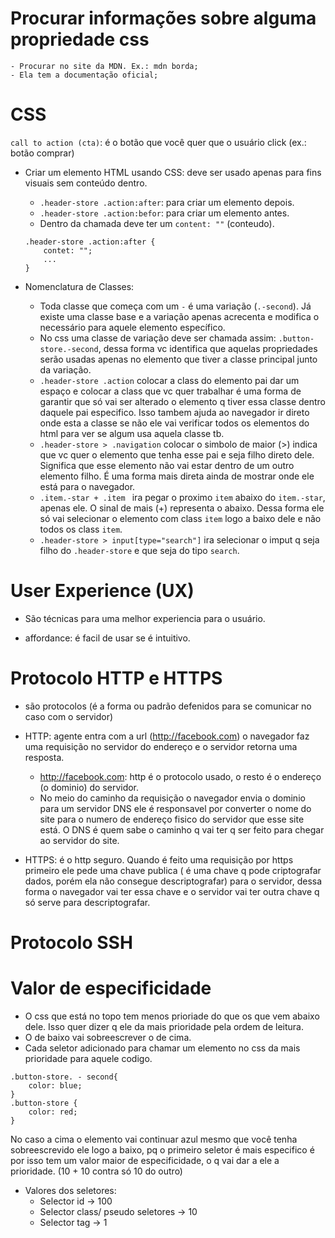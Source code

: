 




# Procurar informações sobre alguma propriedade css
    - Procurar no site da MDN. Ex.: mdn borda;
    - Ela tem a documentação oficial;


# CSS

`call to action (cta)`: é o botão que você quer que o usuário click (ex.: botão comprar)

- Criar um elemento HTML usando CSS: deve ser usado apenas para fins visuais sem conteúdo dentro.
    - `.header-store .action:after`: para criar um elemento depois.
    - `.header-store .action:befor`: para criar um elemento antes.
    - Dentro da chamada deve ter um `content: ""` (conteudo).
    ```
    .header-store .action:after {
        contet: "";
        ...
    }
    ```

- Nomenclatura de Classes:
    - Toda classe que começa com um `-` é uma variação (`.-second`). Já existe uma classe base e a variação apenas acrecenta e modifica o necessário para aquele elemento específico.
    - No css uma classe de variação deve ser chamada assim: `.button-store.-second`, dessa forma vc identifica que aquelas propriedades serão usadas apenas no elemento que tiver a classe principal junto da variação.
    - `.header-store .action` colocar a class do elemento pai dar um espaço e colocar a class que vc quer trabalhar é uma forma de garantir que só vai ser alterado o elemento q tiver essa classe dentro daquele pai especifico. Isso tambem ajuda ao navegador ir direto onde esta a classe se não ele vai verificar todos os elementos do html para ver se algum usa aquela classe tb.
    - `.header-store > .navigation` colocar o simbolo de maior (>) indica que vc quer o elemento que tenha esse pai e seja filho direto dele. Significa que esse elemento não vai estar dentro de um outro elemento filho. É uma forma mais direta ainda de mostrar onde ele está para o navegador.
    - `.item.-star + .item ` ira pegar o proximo `item` abaixo do `item.-star`, apenas ele. O sinal de mais (+) representa o abaixo. Dessa forma ele só vai selecionar o elemento com class `item` logo a baixo dele e não todos os class `item`.
    - `.header-store > input[type="search"]` ira selecionar o imput q seja filho do `.header-store` e que seja do tipo `search`.




# User Experience (UX)
- São técnicas para uma melhor experiencia para o usuário.

- affordance: é facil de usar se é intuitivo.

# Protocolo HTTP e HTTPS
- são protocolos (é a forma ou padrão defenidos para se comunicar no caso com o servidor)
- HTTP: agente entra com a url (http://facebook.com) o navegador faz uma requisição no servidor do endereço e o servidor retorna uma resposta.
    - http://facebook.com: http é o protocolo usado, o resto é o endereço (o dominio) do servidor.
    - No meio do caminho da requisição o navegador envia o dominio para um servidor DNS ele é responsavel por converter o nome do site para o numero de endereço fisico do servidor que esse site está. O DNS é quem sabe o caminho q vai ter q ser feito para chegar ao servidor do site.

- HTTPS: é o http seguro. Quando é feito uma requisição por https primeiro ele pede uma chave publica ( é uma chave q pode criptografar dados, porém ela não consegue descriptografar) para o servidor, dessa forma o navegador vai ter essa chave e o servidor vai ter outra chave q só serve para descriptografar.

# Protocolo SSH


# Valor de especificidade

- O css que está no topo tem menos prioriade do que os que vem abaixo dele. Isso quer dizer q ele da mais prioridade pela ordem de leitura.
- O de baixo vai sobreescrever o de cima.
- Cada seletor adicionado para chamar um elemento no css da mais prioridade para aquele codigo. 
```
.button-store. - second{
    color: blue;
}
.button-store {
    color: red;
}
```
No caso a cima o elemento vai continuar azul mesmo que você tenha sobreescrevido ele logo a baixo, pq o primeiro seletor é mais especifico é por isso tem um valor maior de especificidade, o q vai dar a ele a prioridade. (10 + 10 contra só 10 do outro)

- Valores dos seletores:
    - Selector id -> 100
    - Selector class/ pseudo seletores -> 10
    - Selector tag -> 1
